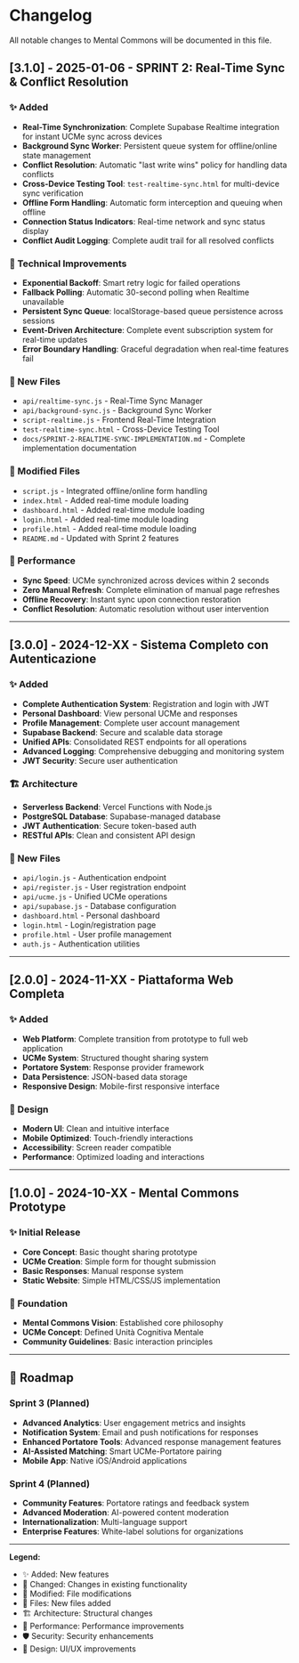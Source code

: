 # Changelog

All notable changes to Mental Commons will be documented in this file.

## [3.1.0] - 2025-01-06 - SPRINT 2: Real-Time Sync & Conflict Resolution

### ✨ Added
- **Real-Time Synchronization**: Complete Supabase Realtime integration for instant UCMe sync across devices
- **Background Sync Worker**: Persistent queue system for offline/online state management
- **Conflict Resolution**: Automatic "last write wins" policy for handling data conflicts
- **Cross-Device Testing Tool**: `test-realtime-sync.html` for multi-device sync verification
- **Offline Form Handling**: Automatic form interception and queuing when offline
- **Connection Status Indicators**: Real-time network and sync status display
- **Conflict Audit Logging**: Complete audit trail for all resolved conflicts

### 🔧 Technical Improvements
- **Exponential Backoff**: Smart retry logic for failed operations
- **Fallback Polling**: Automatic 30-second polling when Realtime unavailable
- **Persistent Sync Queue**: localStorage-based queue persistence across sessions
- **Event-Driven Architecture**: Complete event subscription system for real-time updates
- **Error Boundary Handling**: Graceful degradation when real-time features fail

### 📁 New Files
- `api/realtime-sync.js` - Real-Time Sync Manager
- `api/background-sync.js` - Background Sync Worker
- `script-realtime.js` - Frontend Real-Time Integration
- `test-realtime-sync.html` - Cross-Device Testing Tool
- `docs/SPRINT-2-REALTIME-SYNC-IMPLEMENTATION.md` - Complete implementation documentation

### 🔄 Modified Files
- `script.js` - Integrated offline/online form handling
- `index.html` - Added real-time module loading
- `dashboard.html` - Added real-time module loading
- `login.html` - Added real-time module loading
- `profile.html` - Added real-time module loading
- `README.md` - Updated with Sprint 2 features

### 🎯 Performance
- **Sync Speed**: UCMe synchronized across devices within 2 seconds
- **Zero Manual Refresh**: Complete elimination of manual page refreshes
- **Offline Recovery**: Instant sync upon connection restoration
- **Conflict Resolution**: Automatic resolution without user intervention

---

## [3.0.0] - 2024-12-XX - Sistema Completo con Autenticazione

### ✨ Added
- **Complete Authentication System**: Registration and login with JWT
- **Personal Dashboard**: View personal UCMe and responses
- **Profile Management**: Complete user account management
- **Supabase Backend**: Secure and scalable data storage
- **Unified APIs**: Consolidated REST endpoints for all operations
- **Advanced Logging**: Comprehensive debugging and monitoring system
- **JWT Security**: Secure user authentication

### 🏗️ Architecture
- **Serverless Backend**: Vercel Functions with Node.js
- **PostgreSQL Database**: Supabase-managed database
- **JWT Authentication**: Secure token-based auth
- **RESTful APIs**: Clean and consistent API design

### 📁 New Files
- `api/login.js` - Authentication endpoint
- `api/register.js` - User registration endpoint
- `api/ucme.js` - Unified UCMe operations
- `api/supabase.js` - Database configuration
- `dashboard.html` - Personal dashboard
- `login.html` - Login/registration page
- `profile.html` - User profile management
- `auth.js` - Authentication utilities

---

## [2.0.0] - 2024-11-XX - Piattaforma Web Completa

### ✨ Added
- **Web Platform**: Complete transition from prototype to full web application
- **UCMe System**: Structured thought sharing system
- **Portatore System**: Response provider framework
- **Data Persistence**: JSON-based data storage
- **Responsive Design**: Mobile-first responsive interface

### 🎨 Design
- **Modern UI**: Clean and intuitive interface
- **Mobile Optimized**: Touch-friendly interactions
- **Accessibility**: Screen reader compatible
- **Performance**: Optimized loading and interactions

---

## [1.0.0] - 2024-10-XX - Mental Commons Prototype

### ✨ Initial Release
- **Core Concept**: Basic thought sharing prototype
- **UCMe Creation**: Simple form for thought submission
- **Basic Responses**: Manual response system
- **Static Website**: Simple HTML/CSS/JS implementation

### 🌱 Foundation
- **Mental Commons Vision**: Established core philosophy
- **UCMe Concept**: Defined Unità Cognitiva Mentale
- **Community Guidelines**: Basic interaction principles

---

## 🔮 Roadmap

### Sprint 3 (Planned)
- **Advanced Analytics**: User engagement metrics and insights
- **Notification System**: Email and push notifications for responses
- **Enhanced Portatore Tools**: Advanced response management features
- **AI-Assisted Matching**: Smart UCMe-Portatore pairing
- **Mobile App**: Native iOS/Android applications

### Sprint 4 (Planned)
- **Community Features**: Portatore ratings and feedback system
- **Advanced Moderation**: AI-powered content moderation
- **Internationalization**: Multi-language support
- **Enterprise Features**: White-label solutions for organizations

---

**Legend:**
- ✨ Added: New features
- 🔧 Changed: Changes in existing functionality  
- 🔄 Modified: File modifications
- 📁 Files: New files added
- 🏗️ Architecture: Structural changes
- 🎯 Performance: Performance improvements
- 🛡️ Security: Security enhancements
- 🎨 Design: UI/UX improvements 
